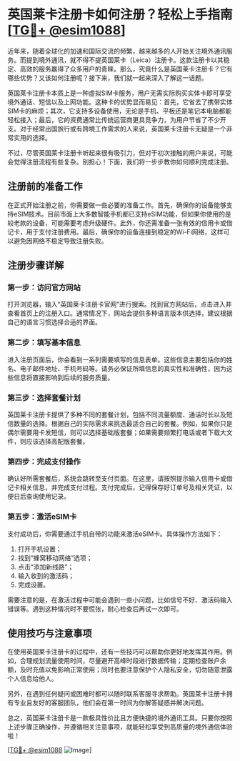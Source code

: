 # 英国莱卡注册卡如何注册？轻松上手指南[[TG💪+ @esim1088](https://t.me/s/esim1088)]

近年来，随着全球化的加速和国际交流的频繁，越来越多的人开始关注境外通讯服务。而提到境外通讯，就不得不提英国莱卡（Leica）注册卡。这款注册卡以其稳定、高效的服务赢得了众多用户的青睐。那么，究竟什么是英国莱卡注册卡？它有哪些优势？又该如何注册呢？接下来，我们就一起来深入了解这一话题。

英国莱卡注册卡本质上是一种虚拟SIM卡服务，用户无需实际购买实体卡即可享受境外通话、短信以及上网功能。这种卡的优势显而易见：首先，它省去了携带实体SIM卡的麻烦；其次，它支持多设备使用，无论是手机、平板还是笔记本电脑都能轻松接入；最后，它的资费通常比传统运营商更具竞争力，为用户节省了不少开支。对于经常出国旅行或有跨境工作需求的人来说，英国莱卡注册卡无疑是一个非常实用的选择。

不过，尽管英国莱卡注册卡听起来很有吸引力，但对于初次接触的用户来说，可能会觉得注册流程有些复杂。别担心！下面，我们将一步步教你如何顺利完成注册。

## 注册前的准备工作

在正式开始注册之前，你需要做一些必要的准备工作。首先，确保你的设备能够支持eSIM技术。目前市面上大多数智能手机都已支持eSIM功能，但如果你使用的是较老款的设备，可能需要考虑升级硬件。此外，你还需准备一张有效的信用卡或借记卡，用于支付注册费用。最后，确保你的设备连接到稳定的Wi-Fi网络，这样可以避免因网络不稳定导致注册失败。

## 注册步骤详解

### 第一步：访问官方网站

打开浏览器，输入“英国莱卡注册卡官网”进行搜索。找到官方网站后，点击进入并查看首页上的注册入口。通常情况下，网站会提供多种语言版本供选择，建议根据自己的语言习惯选择合适的界面。

### 第二步：填写基本信息

进入注册页面后，你会看到一系列需要填写的信息表单。这些信息主要包括你的姓名、电子邮件地址、手机号码等。请务必保证所填信息的真实性和准确性，因为这些信息将直接影响到后续的服务质量。

### 第三步：选择套餐计划

英国莱卡注册卡提供了多种不同的套餐计划，包括不同流量额度、通话时长以及短信数量的选择。根据自己的实际需求来挑选最适合自己的套餐。例如，如果你只是偶尔需要用卡发短信，则可以选择基础版套餐；如果需要频繁打电话或者下载大文件，则应该选择高配版套餐。

### 第四步：完成支付操作

确认好所需套餐后，系统会跳转至支付页面。在这里，请按照提示输入信用卡或借记卡相关信息，并完成支付过程。支付完成后，记得保存好订单号及相关凭证，以便日后查询使用记录。

### 第五步：激活eSIM卡

支付成功后，你需要通过手机自带的功能来激活eSIM卡。具体操作方法如下：
1. 打开手机设置；
2. 找到“蜂窝移动网络”选项；
3. 点击“添加新线路”；
4. 输入收到的激活码；
5. 完成设置。

需要注意的是，在激活过程中可能会遇到一些小问题，比如信号不好、激活码输入错误等。遇到这种情况时不要慌张，耐心检查后再试一次即可。

## 使用技巧与注意事项

在使用英国莱卡注册卡的过程中，还有一些技巧可以帮助你更好地发挥其作用。例如，合理规划流量使用时间，尽量避开高峰时段进行数据传输；定期检查账户余额，及时充值以免影响正常使用；同时也要注意保护个人隐私安全，切勿随意泄露个人信息给他人。

另外，在遇到任何疑问或困难时都可以随时联系客服寻求帮助。英国莱卡注册卡拥有专业且友好的客服团队，他们会在第一时间为你解答疑惑并解决问题。

总之，英国莱卡注册卡是一款极具性价比且方便快捷的境外通讯工具。只要你按照上述步骤正确操作，并遵循相关注意事项，就能轻松享受到高质量的境外通信体验啦！

[[TG💪+ @esim1088](https://t.me/s/esim1088) ![Image](https://i.postimg.cc/4NQfJmqS/Snipaste-2025-05-13-00-14-12.png)]